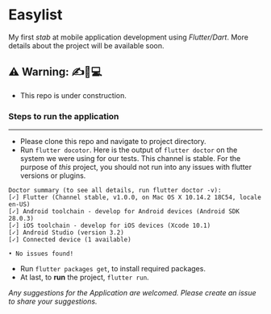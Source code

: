 Easylist
====================================
My first _stab_ at mobile application development using _Flutter/Dart_. More details about the project will be available soon.

## ⚠ Warning:️ ✍📝💻
 - This repo is under construction.
 
### Steps to run the application
------------
 - Please clone this repo and navigate to project directory.
 - Run `flutter docotor`.
Here is the output of `flutter doctor` on the system we were using for our tests. This channel is stable. For the purpose of *this* project, you should not run into any issues with flutter versions or plugins. 

```
Doctor summary (to see all details, run flutter doctor -v):
[✓] Flutter (Channel stable, v1.0.0, on Mac OS X 10.14.2 18C54, locale en-US)
[✓] Android toolchain - develop for Android devices (Android SDK 28.0.3)
[✓] iOS toolchain - develop for iOS devices (Xcode 10.1)
[✓] Android Studio (version 3.2)
[✓] Connected device (1 available)

• No issues found!
```
 - Run `flutter packages get`, to install required packages.
 - At last, to **run** the project, `flutter run`.

 
 _Any suggestions for the Application are welcomed. Please create an issue to share your suggestions._